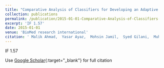 ```yaml
---
title: "Comparative Analysis of Classifiers for Developing an Adaptive Computer-Assisted EEG Analysis System for Diagnosing Epilepsy"
collection: publications
permalink: /publication/2015-01-01-Comparative-Analysis-of-Classifiers-for-Developing-an-Adaptive-Computer-Assisted-EEG-Analysis-System-for-Diagnosing-Epilepsy
excerpt: 'IF 1.57'
date: 2015-01-01
venue: 'BioMed research international'
citation: ' Malik Ahmad,  Yasar Ayaz,  Mohsin Jamil,  Syed Gilani,  Muhammad Rasheed,  Muhammad Imran,  Nadeem Khan,  Waqas Majeed,  Nadeem Javaid, &quot;Comparative Analysis of Classifiers for Developing an Adaptive Computer-Assisted EEG Analysis System for Diagnosing Epilepsy.&quot; BioMed research international, 2015.'
---
```

IF 1.57

Use [Google Scholar](https://scholar.google.com/scholar?q=Comparative+Analysis+of+Classifiers+for+Developing+an+Adaptive+Computer+Assisted+EEG+Analysis+System+for+Diagnosing+Epilepsy){:target="_blank"} for full citation